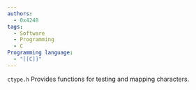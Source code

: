 ```yaml
---
authors:
  - 0x4248
tags:
  - Software
  - Programming
  - C
Programming language:
  - "[[C]]"
---
```

`ctype.h` Provides functions for testing and mapping characters.